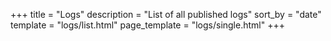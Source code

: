 +++
title = "Logs"
description = "List of all published logs"
sort_by = "date"
template = "logs/list.html"
page_template = "logs/single.html"
+++